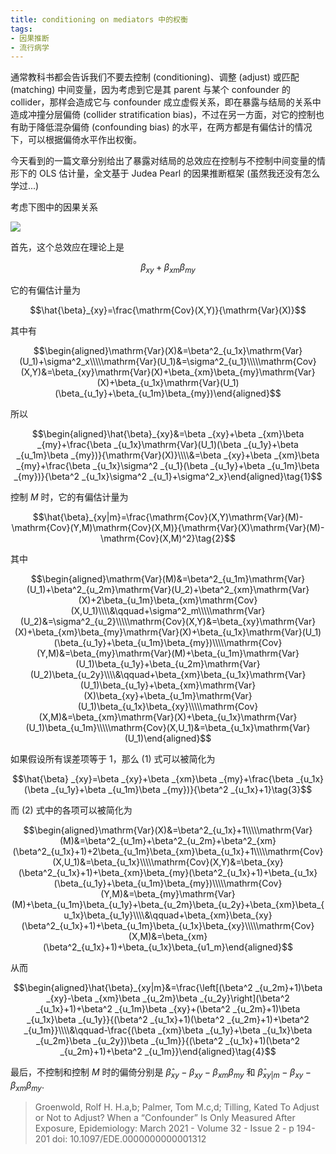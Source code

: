 ```yaml
---
title: conditioning on mediators 中的权衡
tags:
- 因果推断
- 流行病学
---
```


通常教科书都会告诉我们不要去控制 (conditioning)、调整 (adjust) 或匹配 (matching) 中间变量，因为考虑到它是其 parent 与某个 confounder 的 collider，那样会造成它与 confounder 成立虚假关系，即在暴露与结局的关系中造成冲撞分层偏倚 (collider stratification bias)，不过在另一方面，对它的控制也有助于降低混杂偏倚 (confounding bias) 的水平，在两方都是有偏估计的情况下，可以根据偏倚水平作出权衡。

今天看到的一篇文章分别给出了暴露对结局的总效应在控制与不控制中间变量的情形下的 OLS 估计量，全文基于 Judea Pearl 的因果推断框架 (虽然我还没有怎么学过...)

<!-- more -->

考虑下图中的因果关系

![](https://seabed.oss-accelerate.aliyuncs.com/QQ%E6%88%AA%E5%9B%BE20210212214845.png)

首先，这个总效应在理论上是

$$\beta_{xy}+\beta_{xm}\beta_{my}$$

它的有偏估计量为

$$\hat{\beta}_{xy}=\frac{\mathrm{Cov}(X,Y)}{\mathrm{Var}(X)}$$

其中有

$$\begin{aligned}\mathrm{Var}(X)&=\beta^2_{u_1x}\mathrm{Var}(U_1)+\sigma^2_x\\\\\mathrm{Var}(U_1)&=\sigma^2_{u_1}\\\\\mathrm{Cov}(X,Y)&=\beta_{xy}\mathrm{Var}(X)+\beta_{xm}\beta_{my}\mathrm{Var}(X)+\beta_{u_1x}\mathrm{Var}(U_1)(\beta_{u_1y}+\beta_{u_1m}\beta_{my})\end{aligned}$$

所以

$$\begin{aligned}\hat{\beta}_{xy}&=\beta _{xy}+\beta _{xm}\beta _{my}+\frac{\beta _{u_1x}\mathrm{Var}(U_1)(\beta _{u_1y}+\beta _{u_1m}\beta _{my})}{\mathrm{Var}(X)}\\\\&=\beta _{xy}+\beta _{xm}\beta _{my}+\frac{\beta _{u_1x}\sigma^2 _{u_1}(\beta _{u_1y}+\beta _{u_1m}\beta _{my})}{\beta^2 _{u_1x}\sigma^2 _{u_1}+\sigma^2_x}\end{aligned}\tag{1}$$

控制 $M$ 时，它的有偏估计量为

$$\hat{\beta}_{xy|m}=\frac{\mathrm{Cov}(X,Y)\mathrm{Var}(M)-\mathrm{Cov}(Y,M)\mathrm{Cov}(X,M)}{\mathrm{Var}(X)\mathrm{Var}(M)-\mathrm{Cov}(X,M)^2}\tag{2}$$

其中

$$\begin{aligned}\mathrm{Var}(M)&=\beta^2_{u_1m}\mathrm{Var}(U_1)+\beta^2_{u_2m}\mathrm{Var}(U_2)+\beta^2_{xm}\mathrm{Var}(X)+2\beta_{u_1m}\beta_{xm}\mathrm{Cov}(X,U_1)\\\\&\qquad+\sigma^2_m\\\\\mathrm{Var}(U_2)&=\sigma^2_{u_2}\\\\\mathrm{Cov}(X,Y)&=\beta_{xy}\mathrm{Var}(X)+\beta_{xm}\beta_{my}\mathrm{Var}(X)+\beta_{u_1x}\mathrm{Var}(U_1)(\beta_{u_1y}+\beta_{u_1m}\beta_{my})\\\\\mathrm{Cov}(Y,M)&=\beta_{my}\mathrm{Var}(M)+\beta_{u_1m}\mathrm{Var}(U_1)\beta_{u_1y}+\beta_{u_2m}\mathrm{Var}(U_2)\beta_{u_2y}\\\\&\qquad+\beta_{xm}\beta_{u_1x}\mathrm{Var}(U_1)\beta_{u_1y}+\beta_{xm}\mathrm{Var}(X)\beta_{xy}+\beta_{u_1m}\mathrm{Var}(U_1)\beta_{u_1x}\beta_{xy}\\\\\mathrm{Cov}(X,M)&=\beta_{xm}\mathrm{Var}(X)+\beta_{u_1x}\mathrm{Var}(U_1)\beta_{u_1m}\\\\\mathrm{Cov}(X,U_1)&=\beta_{u_1x}\mathrm{Var}(U_1)\end{aligned}$$

如果假设所有误差项等于 1，那么 $(1)$ 式可以被简化为

$$\hat{\beta} _{xy}=\beta _{xy}+\beta _{xm}\beta _{my}+\frac{\beta _{u_1x}(\beta _{u_1y}+\beta _{u_1m}\beta _{my})}{\beta^2 _{u_1x}+1}\tag{3}$$

而 $(2)$ 式中的各项可以被简化为

$$\begin{aligned}\mathrm{Var}(X)&=\beta^2_{u_1x}+1\\\\\mathrm{Var}(M)&=\beta^2_{u_1m}+\beta^2_{u_2m}+\beta^2_{xm}(\beta^2_{u_1x}+1)+2\beta_{u_1m}\beta_{xm}\beta_{u_1x}+1\\\\\mathrm{Cov}(X,U_1)&=\beta_{u_1x}\\\\\mathrm{Cov}(X,Y)&=\beta_{xy}(\beta^2_{u_1x}+1)+\beta_{xm}\beta_{my}(\beta^2_{u_1x}+1)+\beta_{u_1x}(\beta_{u_1y}+\beta_{u_1m}\beta_{my})\\\\\mathrm{Cov}(Y,M)&=\beta_{my}\mathrm{Var}(M)+\beta_{u_1m}\beta_{u_1y}+\beta_{u_2m}\beta_{u_2y}+\beta_{xm}\beta_{u_1x}\beta_{u_1y}\\\\&\qquad+\beta_{xm}\beta_{xy}(\beta^2_{u_1x}+1)+\beta_{u_1m}\beta_{u_1x}\beta_{xy}\\\\\mathrm{Cov}(X,M)&=\beta_{xm}(\beta^2_{u_1x}+1)+\beta_{u_1x}\beta_{u1_m}\end{aligned}$$

从而

$$\begin{aligned}\hat{\beta}_{xy|m}&=\frac{\left[(\beta^2 _{u_2m}+1)\beta _{xy}-\beta _{xm}\beta _{u_2m}\beta _{u_2y}\right](\beta^2 _{u_1x}+1)+\beta^2 _{u_1m}\beta _{xy}+(\beta^2 _{u_2m}+1)\beta _{u_1x}\beta _{u_1y}}{(\beta^2 _{u_1x}+1)(\beta^2 _{u_2m}+1)+\beta^2 _{u_1m}}\\\\&\qquad-\frac{(\beta _{xm}\beta _{u_1y}+\beta _{u_1x}\beta _{u_2m}\beta _{u_2y})\beta _{u_1m}}{(\beta^2 _{u_1x}+1)(\beta^2 _{u_2m}+1)+\beta^2 _{u_1m}}\end{aligned}\tag{4}$$

最后，不控制和控制 $M$ 时的偏倚分别是 $\hat{\beta} _{xy}-\beta _{xy}-\beta _{xm}\beta _{my}$ 和 $\hat{\beta} _{xy|m}-\beta _{xy}-\beta _{xm}\beta _{my}.$

> Groenwold, Rolf H. H.a,b; Palmer, Tom M.c,d; Tilling, Kated To Adjust or Not to Adjust? When a “Confounder” Is Only Measured After Exposure, Epidemiology: March 2021 - Volume 32 - Issue 2 - p 194-201
> doi: 10.1097/EDE.0000000000001312
